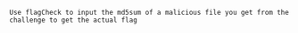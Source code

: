 `Use flagCheck to input the md5sum of a malicious file you get from the challenge to get the actual flag`